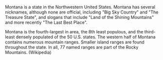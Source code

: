 Montana is a state in the Northwestern United States. Montana has several nicknames, although none are official, including "Big Sky Country" and "The Treasure State", and slogans that include "Land of the Shining Mountains" and more recently "The Last Best Place".

Montana is the fourth-largest in area, the 8th least populous, and the third-least densely populated of the 50 U.S. states. The western half of Montana contains numerous mountain ranges. Smaller island ranges are found throughout the state. In all, 77 named ranges are part of the Rocky Mountains. (Wikipedia)
